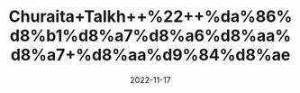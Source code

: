 ---
title: 'Churaita+Talkh++%22++%da%86%d8%b1%d8%a7%d8%a6%d8%aa%d8%a7+%d8%aa%d9%84%d8%ae'
date: '2022-11-17' 
metatag: '' 
inventory: '0' 
draft: false 
# meta description 
shortDescripton: 'Bitter+Chirata+%22+Chirata+is+one+such+bitter+herb+that+is+blessed+with+a+quarry+of+health+benefits.+From+being+used+for+treating+flu+and+feverish+conditions%2c+aiding+in+weight+loss%2c+preventing+infections%2c+promoting+digestion%2c+and+relieving+liver+anomalies%2c+it+does+it+all.'
description: 'Herbs+%d8%ac%da%91%db%8c+%d8%a8%d9%88%d9%b9%db%8c'
longdescription: ''
tags: ''
brand: ''
subCategory: ''
sellCount: '0'
featured: True
# product Price
price: '100.0'
# Product Short Description
shortDescription: 'Bitter+Chirata+%22+Chirata+is+one+such+bitter+herb+that+is+blessed+with+a+quarry+of+health+benefits.+From+being+used+for+treating+flu+and+feverish+conditions%2c+aiding+in+weight+loss%2c+preventing+infections%2c+promoting+digestion%2c+and+relieving+liver+anomalies%2c+it+does+it+all.'
productID: '044F5760-1627-ED11-9968-005056B3A416'
type: 'products'
category: 'Herbs+%d8%ac%da%91%db%8c+%d8%a8%d9%88%d9%b9%db%8c' 
thumnailproduct: 'https://eraconnect.blob.core.windows.net/product-images/aminsaddiquidawakhana/044F5760-1627-ED11-9968-005056B3A416.webp' 
images:
  - image: 'https://eraconnect.blob.core.windows.net/product-images/aminsaddiquidawakhana/044F5760-1627-ED11-9968-005056B3A416.webp'  
Variants:
---